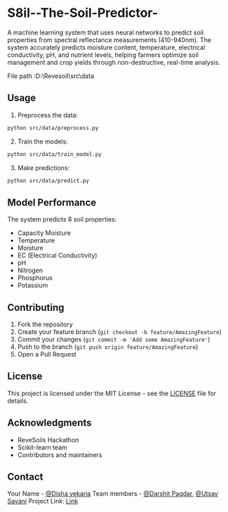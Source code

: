 # S8il--The-Soil-Predictor-
A machine learning system that uses neural networks to predict soil properties from spectral reflectance measurements (410-940nm). The system accurately predicts moisture content, temperature, electrical conductivity, pH, and nutrient levels, helping farmers optimize soil management and crop yields through non-destructive, real-time analysis.

File path :D:\Revesoil\src\data

## Usage

1. Preprocess the data:
```bash
python src/data/preprocess.py
```

2. Train the models:
```bash
python src/data/train_model.py
```

3. Make predictions:
```bash
python src/data/predict.py
```

## Model Performance

The system predicts 8 soil properties:
- Capacity Moisture
- Temperature
- Moisture
- EC (Electrical Conductivity)
- pH
- Nitrogen
- Phosphorus
- Potassium

## Contributing

1. Fork the repository
2. Create your feature branch (`git checkout -b feature/AmazingFeature`)
3. Commit your changes (`git commit -m 'Add some AmazingFeature'`)
4. Push to the branch (`git push origin feature/AmazingFeature`)
5. Open a Pull Request

## License

This project is licensed under the MIT License - see the [LICENSE](LICENSE) file for details.

## Acknowledgments

- ReveSoils Hackathon
- Scikit-learn team
- Contributors and maintainers

## Contact

Your Name - [@Disha vekaria](www.linkedin.com/in/disha-vekaria-027b0a302)
Team members -  [@Darshit Pagdar](), [@Utsav Savani](https://www.linkedin.com/in/savani-utsav-912a47358?utm_source=share&utm_campaign=share_via&utm_content=profile&utm_medium=android_app)
Project Link: [Link](https://github.com/Disha4954/S8il--The-Soil-Predictor-.git)
